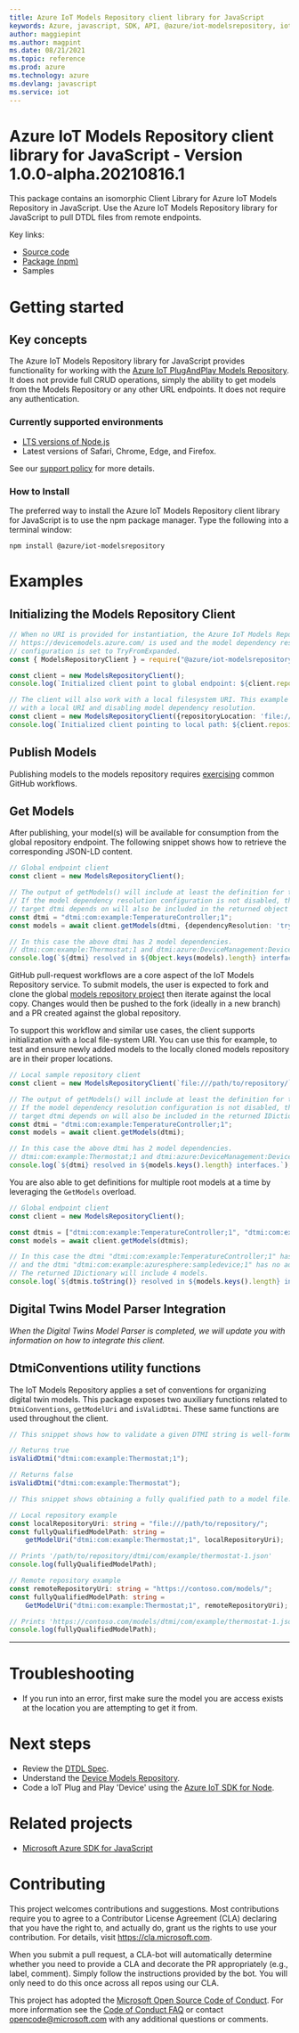```yaml
---
title: Azure IoT Models Repository client library for JavaScript
keywords: Azure, javascript, SDK, API, @azure/iot-modelsrepository, iot
author: maggiepint
ms.author: magpint
ms.date: 08/21/2021
ms.topic: reference
ms.prod: azure
ms.technology: azure
ms.devlang: javascript
ms.service: iot
---
```


# Azure IoT Models Repository client library for JavaScript - Version 1.0.0-alpha.20210816.1 


This package contains an isomorphic Client Library for Azure IoT Models Repository in JavaScript. Use the Azure IoT Models Repository library for JavaScript to pull DTDL files from remote endpoints.


Key links:
- [Source code](https://github.com/Azure/azure-sdk-for-js/tree/main/sdk/iot/iot-modelsrepository)
- [Package (npm)](https://www.npmjs.com/package/@azure/iot-modelsrepository/)
- Samples


# Getting started

## Key concepts

The Azure IoT Models Repository library for JavaScript provides functionality for working with the [Azure IoT PlugAndPlay Models Repository](https://devicemodels.azure.com/). It does not provide full CRUD operations, simply the ability to get models from the Models Repository or any other URL endpoints. It does not require any authentication.

### Currently supported environments

- [LTS versions of Node.js](https://nodejs.org/about/releases/)
- Latest versions of Safari, Chrome, Edge, and Firefox.

See our [support policy](https://github.com/Azure/azure-sdk-for-js/blob/main/SUPPORT.md) for more details.

### How to Install

The preferred way to install the Azure IoT Models Repository client library for JavaScript is to use the npm package manager. Type the following into a terminal window:

```
npm install @azure/iot-modelsrepository
```

# Examples


## Initializing the Models Repository Client

```ts
// When no URI is provided for instantiation, the Azure IoT Models Repository global endpoint
// https://devicemodels.azure.com/ is used and the model dependency resolution
// configuration is set to TryFromExpanded.
const { ModelsRepositoryClient } = require("@azure/iot-modelsrepository");

const client = new ModelsRepositoryClient();
console.log(`Initialized client point to global endpoint: ${client.repositoryLocation}`);
```
```ts
// The client will also work with a local filesystem URI. This example shows initalization
// with a local URI and disabling model dependency resolution.
const client = new ModelsRepositoryClient({repositoryLocation: 'file:///path/to/repository/', dependencyResolution: 'disabled'});
console.log(`Initialized client pointing to local path: ${client.repositoryLocation}`);
```

## Publish Models

Publishing models to the models repository requires [exercising](https://docs.microsoft.com/azure/iot-pnp/concepts-model-repository#publish-a-model) common GitHub workflows.

## Get Models

After publishing, your model(s) will be available for consumption from the global repository endpoint. The following snippet shows how to retrieve the corresponding JSON-LD content.

```ts
// Global endpoint client
const client = new ModelsRepositoryClient();

// The output of getModels() will include at least the definition for the target dtmi.
// If the model dependency resolution configuration is not disabled, then models in which the
// target dtmi depends on will also be included in the returned object (mapping dtmis to model objects).
const dtmi = "dtmi:com:example:TemperatureController;1";
const models = await client.getModels(dtmi, {dependencyResolution: 'tryFromExpanded'});

// In this case the above dtmi has 2 model dependencies.
// dtmi:com:example:Thermostat;1 and dtmi:azure:DeviceManagement:DeviceInformation;1
console.log(`${dtmi} resolved in ${Object.keys(models).length} interfaces.`);
```

GitHub pull-request workflows are a core aspect of the IoT Models Repository service. To submit models, the user is expected to fork and clone the global [models repository project](https://github.com/Azure/iot-plugandplay-models) then iterate against the local copy. Changes would then be pushed to the fork (ideally in a new branch) and a PR created against the global repository.

To support this workflow and similar use cases, the client supports initialization with a local file-system URI. You can use this for example, to test and ensure newly added models to the locally cloned models repository are in their proper locations.

```ts
// Local sample repository client
const client = new ModelsRepositoryClient(`file:///path/to/repository/`);

// The output of getModels() will include at least the definition for the target dtmi.
// If the model dependency resolution configuration is not disabled, then models in which the
// target dtmi depends on will also be included in the returned IDictionary<string, string>.
const dtmi = "dtmi:com:example:TemperatureController;1";
const models = await client.getModels(dtmi);

// In this case the above dtmi has 2 model dependencies.
// dtmi:com:example:Thermostat;1 and dtmi:azure:DeviceManagement:DeviceInformation;1
console.log(`${dtmi} resolved in ${models.keys().length} interfaces.`);
```

You are also able to get definitions for multiple root models at a time by leveraging the `GetModels` overload.

```ts
// Global endpoint client
const client = new ModelsRepositoryClient();

const dtmis = ["dtmi:com:example:TemperatureController;1", "dtmi:com:example:azuresphere:sampledevice;1"];
const models = await client.getModels(dtmis);

// In this case the dtmi "dtmi:com:example:TemperatureController;1" has 2 model dependencies
// and the dtmi "dtmi:com:example:azuresphere:sampledevice;1" has no additional dependencies.
// The returned IDictionary will include 4 models.
console.log(`${dtmis.toString()} resolved in ${models.keys().length} interfaces.`);
```

## Digital Twins Model Parser Integration

*When the Digital Twins Model Parser is completed, we will update you with information on how to integrate this client.*

## DtmiConventions utility functions

The IoT Models Repository applies a set of conventions for organizing digital twin models. This package exposes two auxiliary functions related to `DtmiConventions`, `getModelUri` and `isValidDtmi`. These same functions are used throughout the client.

```ts
// This snippet shows how to validate a given DTMI string is well-formed.

// Returns true
isValidDtmi("dtmi:com:example:Thermostat;1");

// Returns false
isValidDtmi("dtmi:com:example:Thermostat");
```

```ts
// This snippet shows obtaining a fully qualified path to a model file.

// Local repository example
const localRepositoryUri: string = "file:///path/to/repository/";
const fullyQualifiedModelPath: string =
    getModelUri("dtmi:com:example:Thermostat;1", localRepositoryUri);

// Prints '/path/to/repository/dtmi/com/example/thermostat-1.json'
console.log(fullyQualifiedModelPath);

// Remote repository example
const remoteRepositoryUri: string = "https://contoso.com/models/";
const fullyQualifiedModelPath: string =
    GetModelUri("dtmi:com:example:Thermostat;1", remoteRepositoryUri);

// Prints 'https://contoso.com/models/dtmi/com/example/thermostat-1.json'
console.log(fullyQualifiedModelPath);
```

-----------------------------------------

# Troubleshooting

- If you run into an error, first make sure the model you are access exists at the location you are attempting to get it from.

# Next steps

- Review the [DTDL Spec](https://docs.microsoft.com/azure/iot-pnp/concepts-model-parser).
- Understand the [Device Models Repository](https://devicemodels.azure.com/).
- Code a IoT Plug and Play 'Device' using the [Azure IoT SDK for Node](https://github.com/Azure/azure-iot-sdk-node/tree/master/device/samples/pnp/readme.md).  

# Related projects

- [Microsoft Azure SDK for JavaScript](https://github.com/Azure/azure-sdk-for-js)

# Contributing

This project welcomes contributions and suggestions. Most contributions require you to agree to a
Contributor License Agreement (CLA) declaring that you have the right to, and actually do, grant us
the rights to use your contribution. For details, visit https://cla.microsoft.com.

When you submit a pull request, a CLA-bot will automatically determine whether you need to provide
a CLA and decorate the PR appropriately (e.g., label, comment). Simply follow the instructions
provided by the bot. You will only need to do this once across all repos using our CLA.

This project has adopted the [Microsoft Open Source Code of Conduct](https://opensource.microsoft.com/codeofconduct/).
For more information see the [Code of Conduct FAQ](https://opensource.microsoft.com/codeofconduct/faq/) or
contact [opencode@microsoft.com](mailto:opencode@microsoft.com) with any additional questions or comments.

